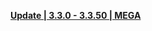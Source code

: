 
**[Update | 3.3.0 - 3.3.50 | MEGA](https://mega.nz/file/ZjBiWBpa#6hfOBENvAQn07OE0U9q_HkBw_K_sKqLvQN8fR0BWxFs)**
